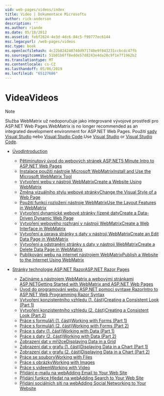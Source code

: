 ```yaml
---
uid: web-pages/videos/index
title: Video | Dokumentace Microsoftu
author: rick-anderson
description: ''
ms.author: riande
ms.date: 05/18/2012
ms.assetid: febf2824-4e3d-4dc6-84c5-f99777ec6144
msc.legacyurl: /web-pages/videos
msc.type: book
ms.openlocfilehash: 4c22b024240740d971740e9f043231ccbcdc47fb
ms.sourcegitcommit: 51b01b6ff8edde57d8243e4da28c9f1e7f1962b2
ms.translationtype: MT
ms.contentlocale: cs-CZ
ms.lasthandoff: 05/06/2019
ms.locfileid: "65127686"
---
```

# <a name="videos"></a><span data-ttu-id="9fb2d-102">Videa</span><span class="sxs-lookup"><span data-stu-id="9fb2d-102">Videos</span></span>

> [!NOTE] 
> <span data-ttu-id="9fb2d-103">Služba WebMatrix už nedoporučuje jako integrované vývojové prostředí pro ASP.NET Web Pages.</span><span class="sxs-lookup"><span data-stu-id="9fb2d-103">WebMatrix is no longer recommended as an integrated development environment for ASP.NET Web Pages.</span></span> <span data-ttu-id="9fb2d-104">Použití [sady Visual Studio](xref:aspnet/web-pages/overview/getting-started/program-asp-net-web-pages-in-visual-studio) nebo [Visual Studio Code](https://code.visualstudio.com/).</span><span class="sxs-lookup"><span data-stu-id="9fb2d-104">Use [Visual Studio](xref:aspnet/web-pages/overview/getting-started/program-asp-net-web-pages-in-visual-studio) or [Visual Studio Code](https://code.visualstudio.com/).</span></span>

- [<span data-ttu-id="9fb2d-105">Úvod</span><span class="sxs-lookup"><span data-stu-id="9fb2d-105">Introduction</span></span>](introduction/index.md)

    - [<span data-ttu-id="9fb2d-106">Pětiminutový úvod do webových stránek ASP.NET</span><span class="sxs-lookup"><span data-stu-id="9fb2d-106">5 Minute Intro to ASP.NET Web Pages</span></span>](introduction/5-minute-introduction-to-aspnet-web-pages.md)
    - [<span data-ttu-id="9fb2d-107">Instalace použití nástroje Microsoft WebMatrix</span><span class="sxs-lookup"><span data-stu-id="9fb2d-107">Install and Use the Microsoft WebMatrix Tool</span></span>](introduction/install-and-use-the-microsoft-webmatrix-tool.md)
    - [<span data-ttu-id="9fb2d-108">Vytvoření webu v nástroji WebMatrix</span><span class="sxs-lookup"><span data-stu-id="9fb2d-108">Create a Website Using WebMatrix</span></span>](introduction/create-a-website-using-webmatrix.md)
    - [<span data-ttu-id="9fb2d-109">Změna vizuálního stylu webové stránky</span><span class="sxs-lookup"><span data-stu-id="9fb2d-109">Change the Visual Style of a Web Page</span></span>](introduction/change-the-visual-style-of-a-web-page.md)
    - [<span data-ttu-id="9fb2d-110">Použití funkcí rozložení nástroje WebMatrix</span><span class="sxs-lookup"><span data-stu-id="9fb2d-110">Use the Layout Features in WebMatrix</span></span>](introduction/use-the-layout-features-in-webmatrix.md)
    - [<span data-ttu-id="9fb2d-111">Vytvoření dynamické webové stránky řízené daty</span><span class="sxs-lookup"><span data-stu-id="9fb2d-111">Create a Data-Driven Dynamic Web Page</span></span>](introduction/create-a-data-driven-dynamic-web-page.md)
    - [<span data-ttu-id="9fb2d-112">Vytvoření webového rozhraní v nástroji WebMatrix</span><span class="sxs-lookup"><span data-stu-id="9fb2d-112">Create a Web Interface in WebMatrix</span></span>](introduction/create-a-web-interface-in-webmatrix.md)
    - [<span data-ttu-id="9fb2d-113">Vytvoření a úprava stránky s daty v nástroji WebMatrix</span><span class="sxs-lookup"><span data-stu-id="9fb2d-113">Create an Edit Data Page in WebMatrix</span></span>](introduction/create-an-edit-data-page-in-webmatrix.md)
    - [<span data-ttu-id="9fb2d-114">Vytvoření a odstranění stránky s daty v nástroji WebMatrix</span><span class="sxs-lookup"><span data-stu-id="9fb2d-114">Create a Delete Data Page in WebMatrix</span></span>](introduction/create-a-delete-data-page-in-webmatrix.md)
    - [<span data-ttu-id="9fb2d-115">Publikování webu na internet nástrojem WebMatrix</span><span class="sxs-lookup"><span data-stu-id="9fb2d-115">Publish a Website to the Internet Using WebMatrix</span></span>](introduction/publish-a-website-to-the-internet-using-webmatrix.md)
- [<span data-ttu-id="9fb2d-116">Stránky technologie ASP.NET Razor</span><span class="sxs-lookup"><span data-stu-id="9fb2d-116">ASP.NET Razor Pages</span></span>](aspnet-razor-pages/index.md)

    - [<span data-ttu-id="9fb2d-117">Začínáme s nástrojem WebMatrix a webovými stránkami ASP.NET</span><span class="sxs-lookup"><span data-stu-id="9fb2d-117">Getting Started with WebMatrix and ASP.NET Web Pages</span></span>](aspnet-razor-pages/getting-started-with-webmatrix-and-aspnet-web-pages.md)
    - [<span data-ttu-id="9fb2d-118">Úvod do programování webu ASP.NET pomocí syntaxe Razor</span><span class="sxs-lookup"><span data-stu-id="9fb2d-118">Intro to ASP.NET Web Programming Razor Syntax</span></span>](aspnet-razor-pages/introduction-to-aspnet-web-programming-using-the-razor-syntax.md)
    - [<span data-ttu-id="9fb2d-119">Vytvoření konzistentního vzhledu (1. část)</span><span class="sxs-lookup"><span data-stu-id="9fb2d-119">Creating a Consistent Look (Part 1)</span></span>](aspnet-razor-pages/creating-a-consistent-look-part-1.md)
    - [<span data-ttu-id="9fb2d-120">Vytvoření konzistentního vzhledu (2. část)</span><span class="sxs-lookup"><span data-stu-id="9fb2d-120">Creating a Consistent Look (Part 2)</span></span>](aspnet-razor-pages/creating-a-consistent-look-part-2.md)
    - [<span data-ttu-id="9fb2d-121">Práce s formuláři (1. část)</span><span class="sxs-lookup"><span data-stu-id="9fb2d-121">Working with Forms (Part 1)</span></span>](aspnet-razor-pages/working-with-forms-part-1.md)
    - [<span data-ttu-id="9fb2d-122">Práce s formuláři (2. část)</span><span class="sxs-lookup"><span data-stu-id="9fb2d-122">Working with Forms (Part 2)</span></span>](aspnet-razor-pages/working-with-forms-part-2.md)
    - [<span data-ttu-id="9fb2d-123">Práce s daty (1. část)</span><span class="sxs-lookup"><span data-stu-id="9fb2d-123">Working with Data (Part 1)</span></span>](aspnet-razor-pages/working-with-data-part-1.md)
    - [<span data-ttu-id="9fb2d-124">Práce s daty (2. část)</span><span class="sxs-lookup"><span data-stu-id="9fb2d-124">Working with Data (Part 2)</span></span>](aspnet-razor-pages/working-with-data-part-2.md)
    - [<span data-ttu-id="9fb2d-125">Zobrazení dat v mřížce</span><span class="sxs-lookup"><span data-stu-id="9fb2d-125">Displaying Data in a Grid</span></span>](aspnet-razor-pages/displaying-data-in-a-grid.md)
    - [<span data-ttu-id="9fb2d-126">Zobrazení dat v grafu (1. část)</span><span class="sxs-lookup"><span data-stu-id="9fb2d-126">Displaying Data in a Chart (Part 1)</span></span>](aspnet-razor-pages/displaying-data-in-a-chart-part-1.md)
    - [<span data-ttu-id="9fb2d-127">Zobrazení dat v grafu (2. část)</span><span class="sxs-lookup"><span data-stu-id="9fb2d-127">Displaying Data in a Chart (Part 2)</span></span>](aspnet-razor-pages/displaying-data-in-a-chart-part-2.md)
    - [<span data-ttu-id="9fb2d-128">Práce se soubory</span><span class="sxs-lookup"><span data-stu-id="9fb2d-128">Working with Files</span></span>](aspnet-razor-pages/working-with-files.md)
    - [<span data-ttu-id="9fb2d-129">Práce s obrázky</span><span class="sxs-lookup"><span data-stu-id="9fb2d-129">Working with Images</span></span>](aspnet-razor-pages/working-with-images.md)
    - [<span data-ttu-id="9fb2d-130">Práce s videem</span><span class="sxs-lookup"><span data-stu-id="9fb2d-130">Working with Video</span></span>](aspnet-razor-pages/working-with-video.md)
    - [<span data-ttu-id="9fb2d-131">Přidání e-mailu na web</span><span class="sxs-lookup"><span data-stu-id="9fb2d-131">Adding Email to Your Web Site</span></span>](aspnet-razor-pages/adding-email-to-your-web-site.md)
    - [<span data-ttu-id="9fb2d-132">Přidání funkce Hledat na web</span><span class="sxs-lookup"><span data-stu-id="9fb2d-132">Adding Search to Your Web Site</span></span>](aspnet-razor-pages/adding-search-to-your-web-site.md)
    - [<span data-ttu-id="9fb2d-133">Přidání sociálních sítí na web</span><span class="sxs-lookup"><span data-stu-id="9fb2d-133">Adding Social Networking to Your Website</span></span>](aspnet-razor-pages/adding-social-networking-to-your-website.md)
